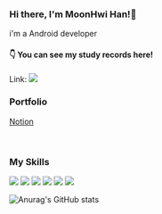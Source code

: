 ### Hi there, I'm MoonHwi Han!👋


i'm a Android developer


#### 👇 **You can see my study records here!**

  Link: <a href="https://talentsingularity.blogspot.com" target="_blank">
  <img src="https://img.shields.io/badge/Talent Singularity-FF5722?style=flat-square&logo=Blogger&logoColor=white"/>
</a>
<br/>

### Portfolio

[Notion](https://repeated-gambler-f97.notion.site/Hi-I-m-MoonHwi-Han-50ecbeda092e4ebf9b7890ac590bdbf7)

<br/>

### **My Skills**  
  
  <img src="https://img.shields.io/badge/Android-3DDC84?style=flat-square&logo=Android&logoColor=white"/>    <img src="https://img.shields.io/badge/Kotlin-7F52FF?style=flat-square&logo=Kotlin&logoColor=white"/>    <img src="https://img.shields.io/badge/Java-007396?style=flat-square&logo=Java&logoColor=white"/>    <img src="https://img.shields.io/badge/C++-00599C?style=flat-square&logo=C++&logoColor=white"/> <img src="https://img.shields.io/badge/Unity-000000?style=flat-square&logo=Unity&logoColor=white"/>    <img src="https://img.shields.io/badge/C Sharp-239120?style=flat-square&logo=C Sharp&logoColor=white"/>




![Anurag's GitHub stats](https://github-readme-stats.vercel.app/api?username=Moony-H&show_icons=true&theme=radical)
